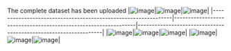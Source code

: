 The complete dataset has been uploaded
|![image](sample/19841_113.930418_22.5131257_180_25_1024_90.jpg)|![image](sample/20035_113.9085575_22.5153185_270_25_1024_90.jpg)|![image](sample/19851_113.9303099_22.51666726_180_25_1024_90.jpg)|
|---------------------------------------------------------------|----------------------------------------------------------------|-----------------------------------------------------------------|
|![image](sample/19834_113.9285666_22.5108674_180_25_1024_90.jpg)|![image](sample/19735_113.9259218_22.514167_0_25_1024_90.jpg)|![image](sample/19787_113.9245492_22.51456583_180_25_1024_90.jpg)|
|![image](sample/20118_113.9140177_22.53326439_270_25_1024_90.jpg)|![image](sample/20107_113.9142346_22.5298766_0_25_1024_90.jpg)|![image](sample/20103_113.914535_22.5286685_270_25_1024_90.jpg)|
